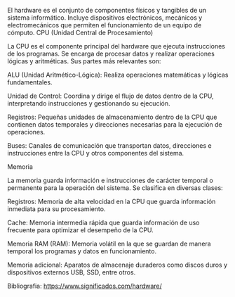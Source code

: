 El hardware es el conjunto de componentes físicos y tangibles de un sistema informático. Incluye dispositivos electrónicos, mecánicos y electromecánicos que permiten el funcionamiento de un equipo de cómputo.
CPU (Unidad Central de Procesamiento)

La CPU es el componente principal del hardware que ejecuta instrucciones de los programas. Se encarga de procesar datos y realizar operaciones lógicas y aritméticas. Sus partes más relevantes son:

ALU (Unidad Aritmético-Lógica): Realiza operaciones matemáticas y lógicas fundamentales.

Unidad de Control: Coordina y dirige el flujo de datos dentro de la CPU, interpretando instrucciones y gestionando su ejecución.

Registros: Pequeñas unidades de almacenamiento dentro de la CPU que contienen datos temporales y direcciones necesarias para la ejecución de operaciones.

Buses: Canales de comunicación que transportan datos, direcciones e instrucciones entre la CPU y otros componentes del sistema.

Memoria

La memoria guarda información e instrucciones de carácter temporal o permanente para la operación del sistema. Se clasifica en diversas clases:


Registros: Memoria de alta velocidad en la CPU que guarda información inmediata para su procesamiento.

Cache: Memoria intermedia rápida que guarda información de uso frecuente para optimizar el desempeño de la CPU.

Memoria RAM (RAM): Memoria volátil en la que se guardan de manera temporal los programas y datos en funcionamiento.

Memoria adicional: Aparatos de almacenaje duraderos como discos duros y dispositivos externos USB, SSD, entre otros.


Bibliografia: https://www.significados.com/hardware/
